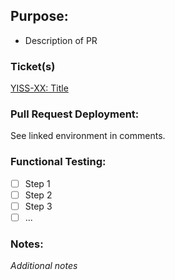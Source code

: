 ## Purpose:
- Description of PR

### Ticket(s)
[YISS-XX: Title](https://fourkitchens.atlassian.net/browse/YISS-XX)

### Pull Request Deployment:
See linked environment in comments.

### Functional Testing:
- [ ] Step 1
- [ ] Step 2
- [ ] Step 3
- [ ] ...

### Notes:
_Additional notes_
